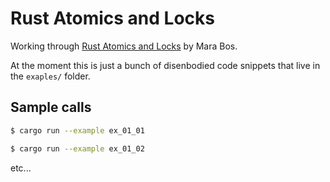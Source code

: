 # Rust Atomics and Locks

Working through [Rust Atomics and Locks](https://marabos.nl/atomics/) by Mara Bos.

At the moment this is just a bunch of disenbodied code snippets that live in the
`exaples/` folder.

## Sample calls

```bash
$ cargo run --example ex_01_01
```

```bash
$ cargo run --example ex_01_02
```

etc...
